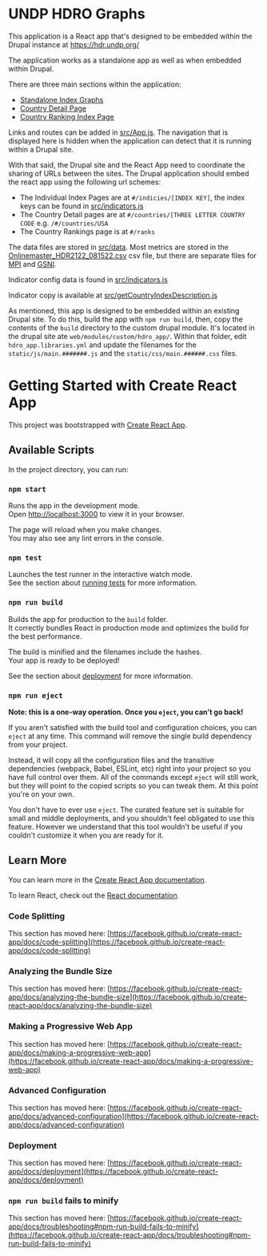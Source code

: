 # UNDP HDRO Graphs

This application is a React app that's designed to be embedded within the Drupal instance at https://hdr.undp.org/

The application works as a standalone app as well as when embedded within Drupal.

There are three main sections within the application:

* [Standalone Index Graphs](src/IndexGraph.js)
* [Country Detail Page](src/Country.js)
* [Country Ranking Index Page](src/CountryRanks.js)

Links and routes can be added in [src/App.js](src/App.js). The navigation that is displayed here is hidden when the application can detect that it is running within a Drupal site.

With that said, the Drupal site and the React App need to coordinate the sharing of URLs between the sites. The Drupal application should embed the react app using the following url schemes:

* The Individual Index Pages are at `#/indicies/[INDEX KEY]`, the index keys can be found in [src/indicators.js](src/indicators.js)
* The Country Detail pages are at `#/countries/[THREE LETTER COUNTRY CODE` e.g. `/#/countries/USA`
* The Country Rankings page is at `#/ranks`


The data files are stored in [src/data](src/data/). Most metrics are stored in the [Onlinemaster_HDR2122_081522.csv](src/data/Onlinemaster_HDR2122_081522.csv) csv file, but there are separate files for [MPI](src/data/MPI_formatted.csv) and [GSNI](src/data/GSNI.csv).

Indicator config data is found in [src/indicators.js](src/indicators.js)

Indicator copy is available at [src/getCountryIndexDescription.js](src/getCountryIndexDescription.js)

As mentioned, this app is designed to be embedded within an existing Drupal site. To do this, build the app with `npm run build`, then, copy the contents of the `build` directory to the custom drupal module. It's located in the drupal site ate `web/modules/custom/hdro_app/`. Within that folder, edit `hdro_app.libraries.yml` and update the filenames for the `static/js/main.#######.js` and the `static/css/main.######.css` files.

# Getting Started with Create React App

This project was bootstrapped with [Create React App](https://github.com/facebook/create-react-app).

## Available Scripts

In the project directory, you can run:

### `npm start`

Runs the app in the development mode.\
Open [http://localhost:3000](http://localhost:3000) to view it in your browser.

The page will reload when you make changes.\
You may also see any lint errors in the console.

### `npm test`

Launches the test runner in the interactive watch mode.\
See the section about [running tests](https://facebook.github.io/create-react-app/docs/running-tests) for more information.

### `npm run build`

Builds the app for production to the `build` folder.\
It correctly bundles React in production mode and optimizes the build for the best performance.

The build is minified and the filenames include the hashes.\
Your app is ready to be deployed!

See the section about [deployment](https://facebook.github.io/create-react-app/docs/deployment) for more information.

### `npm run eject`

**Note: this is a one-way operation. Once you `eject`, you can't go back!**

If you aren't satisfied with the build tool and configuration choices, you can `eject` at any time. This command will remove the single build dependency from your project.

Instead, it will copy all the configuration files and the transitive dependencies (webpack, Babel, ESLint, etc) right into your project so you have full control over them. All of the commands except `eject` will still work, but they will point to the copied scripts so you can tweak them. At this point you're on your own.

You don't have to ever use `eject`. The curated feature set is suitable for small and middle deployments, and you shouldn't feel obligated to use this feature. However we understand that this tool wouldn't be useful if you couldn't customize it when you are ready for it.

## Learn More

You can learn more in the [Create React App documentation](https://facebook.github.io/create-react-app/docs/getting-started).

To learn React, check out the [React documentation](https://reactjs.org/).

### Code Splitting

This section has moved here: [https://facebook.github.io/create-react-app/docs/code-splitting](https://facebook.github.io/create-react-app/docs/code-splitting)

### Analyzing the Bundle Size

This section has moved here: [https://facebook.github.io/create-react-app/docs/analyzing-the-bundle-size](https://facebook.github.io/create-react-app/docs/analyzing-the-bundle-size)

### Making a Progressive Web App

This section has moved here: [https://facebook.github.io/create-react-app/docs/making-a-progressive-web-app](https://facebook.github.io/create-react-app/docs/making-a-progressive-web-app)

### Advanced Configuration

This section has moved here: [https://facebook.github.io/create-react-app/docs/advanced-configuration](https://facebook.github.io/create-react-app/docs/advanced-configuration)

### Deployment

This section has moved here: [https://facebook.github.io/create-react-app/docs/deployment](https://facebook.github.io/create-react-app/docs/deployment)

### `npm run build` fails to minify

This section has moved here: [https://facebook.github.io/create-react-app/docs/troubleshooting#npm-run-build-fails-to-minify](https://facebook.github.io/create-react-app/docs/troubleshooting#npm-run-build-fails-to-minify)
